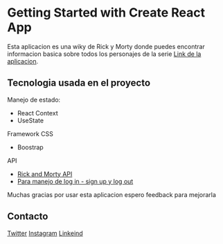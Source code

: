 # Getting Started with Create React App

Esta aplicacion es una wiky de Rick y Morty donde puedes encontrar informacion basica sobre todos los personajes de la serie [Link de la aplicacion](https://rick-and-morty-wi.netlify.app/).

## Tecnologia usada en el proyecto

Manejo de estado:
- React Context
- UseState

Framework CSS
- Boostrap

API 
- [Rick and Morty API](https://rickandmortyapi.com/)
- [Para manejo de log in - sign up y log out](https://auth0.com/)

Muchas gracias por usar esta aplicacion espero feedback para mejorarla

## Contacto

[Twitter](https://twitter.com/Alex_Buelvas92)
[Instagram](https://www.instagram.com/alex_buelvas/)
[Linkeind](https://www.linkedin.com/in/alexis-buelvas/)
